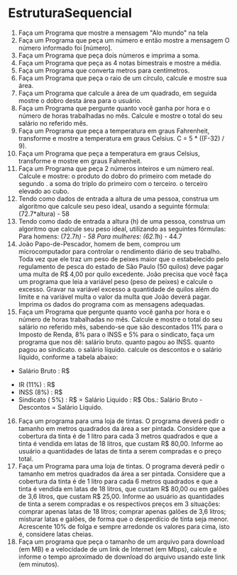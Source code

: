 # EstruturaSequencial
1. Faça um Programa que mostre a mensagem "Alo mundo" na tela
2. Faça um Programa que peça um número e então mostre a mensagem O número informado foi [número].
3. Faça um Programa que peça dois números e imprima a soma.
4. Faça um Programa que peça as 4 notas bimestrais e mostre a média.
5. Faça um Programa que converta metros para centímetros.
6. Faça um Programa que peça o raio de um círculo, calcule e mostre sua área.
7. Faça um Programa que calcule a área de um quadrado, em seguida mostre o dobro desta área para o usuário.
8. Faça um Programa que pergunte quanto você ganha por hora e o número de horas trabalhadas no mês. Calcule e mostre o total do seu salário no referido mês.
9. Faça um Programa que peça a temperatura em graus Fahrenheit, transforme e mostre a temperatura em graus Celsius.
C = 5 * ((F-32) / 9).
10. Faça um Programa que peça a temperatura em graus Celsius, transforme e mostre em graus Fahrenheit.
11. Faça um Programa que peça 2 números inteiros e um número real. Calcule e mostre:
o produto do dobro do primeiro com metade do segundo .
a soma do triplo do primeiro com o terceiro.
o terceiro elevado ao cubo.
12. Tendo como dados de entrada a altura de uma pessoa, construa um algoritmo que calcule seu peso ideal, usando a seguinte fórmula: (72.7*altura) - 58
13. Tendo como dado de entrada a altura (h) de uma pessoa, construa um algoritmo que calcule seu peso ideal, utilizando as seguintes fórmulas:
Para homens: (72.7*h) - 58
Para mulheres: (62.1*h) - 44.7
14. João Papo-de-Pescador, homem de bem, comprou um microcomputador para controlar o rendimento diário de seu trabalho. Toda vez que ele traz um peso de peixes maior que o estabelecido pelo regulamento de pesca do estado de São Paulo (50 quilos) deve pagar uma multa de R$ 4,00 por quilo excedente. João precisa que você faça um programa que leia a variável peso (peso de peixes) e calcule o excesso. Gravar na variável excesso a quantidade de quilos além do limite e na variável multa o valor da multa que João deverá pagar. Imprima os dados do programa com as mensagens adequadas.
15. Faça um Programa que pergunte quanto você ganha por hora e o número de horas trabalhadas no mês. Calcule e mostre o total do seu salário no referido mês, sabendo-se que são descontados 11% para o Imposto de Renda, 8% para o INSS e 5% para o sindicato, faça um programa que nos dê:
salário bruto.
quanto pagou ao INSS.
quanto pagou ao sindicato.
o salário líquido.
calcule os descontos e o salário líquido, conforme a tabela abaixo:
+ Salário Bruto : R$
- IR (11%) : R$
- INSS (8%) : R$
- Sindicato ( 5%) : R$
= Salário Liquido : R$
Obs.: Salário Bruto - Descontos = Salário Líquido.
16. Faça um programa para uma loja de tintas. O programa deverá pedir o tamanho em metros quadrados da área a ser pintada. Considere que a cobertura da tinta é de 1 litro para cada 3 metros quadrados e que a tinta é vendida em latas de 18 litros, que custam R$ 80,00. Informe ao usuário a quantidades de latas de tinta a serem compradas e o preço total.
17. Faça um Programa para uma loja de tintas. O programa deverá pedir o tamanho em metros quadrados da área a ser pintada. Considere que a cobertura da tinta é de 1 litro para cada 6 metros quadrados e que a tinta é vendida em latas de 18 litros, que custam R$ 80,00 ou em galões de 3,6 litros, que custam R$ 25,00.
Informe ao usuário as quantidades de tinta a serem compradas e os respectivos preços em 3 situações:
comprar apenas latas de 18 litros;
comprar apenas galões de 3,6 litros;
misturar latas e galões, de forma que o desperdício de tinta seja menor. Acrescente 10% de folga e sempre arredonde os valores para cima, isto é, considere latas cheias.
18. Faça um programa que peça o tamanho de um arquivo para download (em MB) e a velocidade de um link de Internet (em Mbps), calcule e informe o tempo aproximado de download do arquivo usando este link (em minutos).